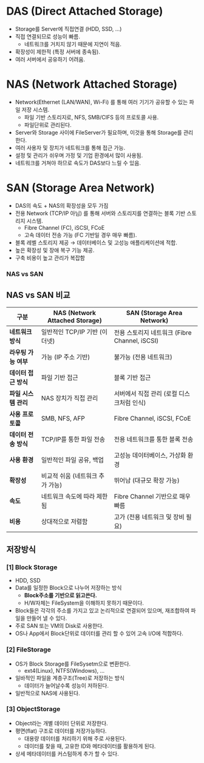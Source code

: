 # DAS (Direct Attached Storage)
- Storage를 Server에 직접연결 (HDD, SSD, ...)
- 직접 연결되므로 성능이 빠름.
  - 네트워크를 거치지 않기 때문에 지연이 적음.
- 확장성이 제한적 (특정 서버에 종속됨).
- 여러 서버에서 공유하기 어려움.

# NAS (Network Attached Storage)
- Network(Ethernet (LAN/WAN), Wi-Fi) 를 통해 여러 기기가 공유할 수 있는 파일 저장 시스템.
  - 파일 기반 스토리지로, NFS, SMB/CIFS 등의 프로토콜 사용.
  - 파일단위로 관리된다.
- Server와 Storage 사이에 FileServer가 필요하며, 이것을 통해 Storage를 관리한다.
- 여러 사용자 및 장치가 네트워크를 통해 접근 가능.
- 설정 및 관리가 쉬우며 가정 및 기업 환경에서 많이 사용됨.
- 네트워크를 거쳐야 하므로 속도가 DAS보다 느릴 수 있음.

# SAN (Storage Area Network)
- DAS의 속도 + NAS의 확장성을 모두 가짐
- 전용 Network (TCP/IP 아님) 를 통해 서버와 스토리지를 연결하는 블록 기반 스토리지 시스템.
  - Fibre Channel (FC), iSCSI, FCoE
  - 고속 데이터 전송 가능 (FC 기반일 경우 매우 빠름).
- 블록 레벨 스토리지 제공 → 데이터베이스 및 고성능 애플리케이션에 적합.
- 높은 확장성 및 장애 복구 기능 제공.
- 구축 비용이 높고 관리가 복잡함

### NAS vs SAN
## NAS vs SAN 비교
| 구분              | NAS (Network Attached Storage) | SAN (Storage Area Network) |
|------------------|-----------------------------|---------------------------|
| **네트워크 방식** | 일반적인 TCP/IP 기반 (이더넷) | 전용 스토리지 네트워크 (Fibre Channel, iSCSI) |
| **라우팅 가능 여부** | 가능 (IP 주소 기반) | 불가능 (전용 네트워크) |
| **데이터 접근 방식** | 파일 기반 접근 | 블록 기반 접근 |
| **파일 시스템 관리** | NAS 장치가 직접 관리 | 서버에서 직접 관리 (로컬 디스크처럼 인식) |
| **사용 프로토콜** | SMB, NFS, AFP | Fibre Channel, iSCSI, FCoE |
| **데이터 전송 방식** | TCP/IP를 통한 파일 전송 | 전용 네트워크를 통한 블록 전송 |
| **사용 환경** | 일반적인 파일 공유, 백업 | 고성능 데이터베이스, 가상화 환경 |
| **확장성** | 비교적 쉬움 (네트워크 추가 가능) | 뛰어남 (대규모 확장 가능) |
| **속도** | 네트워크 속도에 따라 제한됨 | Fibre Channel 기반으로 매우 빠름 |
| **비용** | 상대적으로 저렴함 | 고가 (전용 네트워크 및 장비 필요) |


## 저장방식

### [1] Block Storage
- HDD, SSD
- Data를 일정한 Block으로 나누어 저장하는 방식
  - **Block주소를 기반으로 읽고쓴다.**
  - H/W자체는 FileSystem을 이해하지 못하기 때문이다.
- Block들은 각각의 주소를 가지고 있고 논리적으로 연결되어 있으며, 재조합하여 파일을 만들어 낼 수 있다.
- 주로 SAN 또는 VM의 Disk로 사용한다.
- OS나 App에서 Block단위로 데이터를 관리 할 수 있어 고속 I/O에 적합하다.

### [2] FileStorage
- OS가 Block Storage를 FileSysetm으로 변환한다.
  - ext4(Linux), NTFS(Windows), ...
- 일바적인 파일을 계층구조(Tree)로 저장하는 방식
  - 데이터가 늘어날수록 성능이 저하된다.
- 일반적으로 NAS에 사용된다.

### [3] ObjectStorage
- Object라는 개별 데이터 단위로 저장한다.
- 평면(flat) 구조로 데이터를 저장가능하다.
  - 대용량 데이터를 처리하기 위해 주로 사용된다.
  - 데이터를 찾을 때, 고유한 ID와 메타데이터를 활용하게 된다.
- 상세 메타데이터를 커스텀하게 추가 할 수 있다.